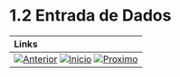 # 1.2 Entrada de Dados

|**Links** |   
|:--- |
|[![Anterior](https://img.shields.io/badge/Anterior-D70A53?style=for-the-badge)](1.1.md) [![Inicio](https://img.shields.io/badge/Inicio-000000?style=for-the-badge)](../README.md) [![Proximo](https://img.shields.io/badge/Proximo-0078D6?style=for-the-badge)](1.3.md)|